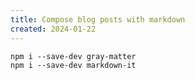 ```yaml
---
title: Compose blog posts with markdown
created: 2024-01-22
---
```


    npm i --save-dev gray-matter
    npm i --save-dev markdown-it
    